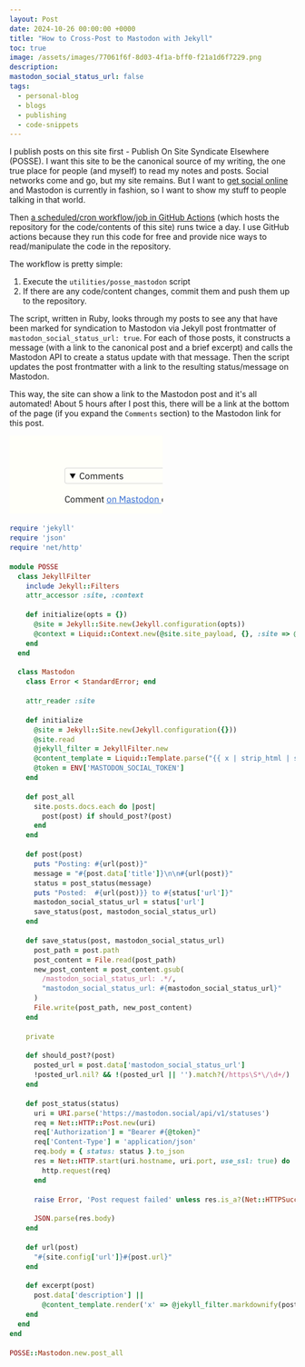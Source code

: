 ```yaml
---
layout: Post
date: 2024-10-26 00:00:00 +0000
title: "How to Cross-Post to Mastodon with Jekyll"
toc: true
image: /assets/images/77061f6f-8d03-4f1a-bff0-f21a1d6f7229.png
description: 
mastodon_social_status_url: false
tags: 
  - personal-blog
  - blogs
  - publishing
  - code-snippets
---
```




I publish posts on this site first - Publish On Site Syndicate Elsewhere (POSSE). I want this site to be the canonical source of my writing, the one true place for people (and myself) to read my notes and posts. Social networks come and go, but my site remains. But I want to [get social online](https://www.joshbeckman.org/blog/getting-social-online) and Mastodon is currently in fashion, so I want to show my stuff to people talking in that world.

Then [a scheduled/cron workflow/job in GitHub Actions](https://github.com/joshbeckman/notes/blob/master/.github/workflows/posse.yml) (which hosts the repository for the code/contents of this site) runs twice a day. I use GitHub actions because they run this code for free and provide nice ways to read/manipulate the code in the repository.

The workflow is pretty simple:
1. Execute the `utilities/posse_mastodon` script
2. If there are any code/content changes, commit them and push them up to the repository.

The script, written in Ruby, looks through my posts to see any that have been marked for syndication to Mastodon via Jekyll post frontmatter of `mastodon_social_status_url: true`. For each of those posts, it constructs a message (with a link to the canonical post and a brief excerpt) and calls the Mastodon API to create a status update with that message. Then the script updates the post frontmatter with a link to the resulting status/message on Mastodon.

This way, the site can show a link to the Mastodon post and it's all automated! About 5 hours after I post this, there will be a link at the bottom of the page (if you expand the `Comments` section) to the Mastodon link for this post.

<img width="270" alt="Image of a link to comments on Mastodon" src="/assets/images/77061f6f-8d03-4f1a-bff0-f21a1d6f7229.png">

```rb
require 'jekyll'
require 'json'
require 'net/http'

module POSSE
  class JekyllFilter
    include Jekyll::Filters
    attr_accessor :site, :context

    def initialize(opts = {})
      @site = Jekyll::Site.new(Jekyll.configuration(opts))
      @context = Liquid::Context.new(@site.site_payload, {}, :site => @site)
    end
  end

  class Mastodon
    class Error < StandardError; end

    attr_reader :site

    def initialize
      @site = Jekyll::Site.new(Jekyll.configuration({}))
      @site.read
      @jekyll_filter = JekyllFilter.new
      @content_template = Liquid::Template.parse("{{ x | strip_html | strip | escape | truncate: 140}}")
      @token = ENV['MASTODON_SOCIAL_TOKEN']
    end

    def post_all
      site.posts.docs.each do |post|
        post(post) if should_post?(post)
      end
    end

    def post(post)
      puts "Posting: #{url(post)}"
      message = "#{post.data['title']}\n\n#{url(post)}"
      status = post_status(message)
      puts "Posted:  #{url(post)}} to #{status['url']}"
      mastodon_social_status_url = status['url']
      save_status(post, mastodon_social_status_url)
    end

    def save_status(post, mastodon_social_status_url)
      post_path = post.path
      post_content = File.read(post_path)
      new_post_content = post_content.gsub(
        /mastodon_social_status_url: .*/,
        "mastodon_social_status_url: #{mastodon_social_status_url}"
      )
      File.write(post_path, new_post_content)
    end

    private

    def should_post?(post)
      posted_url = post.data['mastodon_social_status_url']
      !posted_url.nil? && !(posted_url || '').match?(/https\S*\/\d+/)
    end

    def post_status(status)
      uri = URI.parse('https://mastodon.social/api/v1/statuses')
      req = Net::HTTP::Post.new(uri)
      req['Authorization'] = "Bearer #{@token}"
      req['Content-Type'] = 'application/json'
      req.body = { status: status }.to_json
      res = Net::HTTP.start(uri.hostname, uri.port, use_ssl: true) do |http|
        http.request(req)
      end

      raise Error, 'Post request failed' unless res.is_a?(Net::HTTPSuccess)

      JSON.parse(res.body)
    end

    def url(post)
      "#{site.config['url']}#{post.url}"
    end

    def excerpt(post)
      post.data['description'] ||
        @content_template.render('x' => @jekyll_filter.markdownify(post.content))
    end
  end
end

POSSE::Mastodon.new.post_all
```

